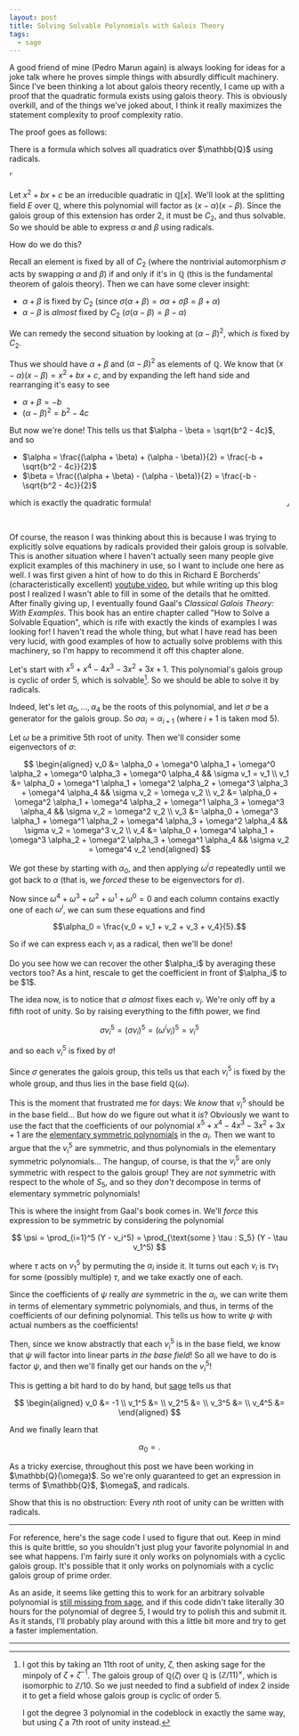 ```yaml
---
layout: post
title: Solving Solvable Polynomials with Galois Theory
tags:
  - sage
---
```


A good friend of mine (Pedro Marun again) is always looking for ideas 
for a joke talk where he proves simple things with absurdly difficult 
machinery. Since I've been thinking a lot about galois theory recently,
I came up with a proof that the quadratic formula exists using galois theory.
This is obviously overkill, and of the things we've joked about, I think it
really maximizes the statement complexity to proof complexity ratio.

The proof goes as follows:

<div class=boxed markdown=1>
There is a formula which solves all quadratics over $\mathbb{Q}$ using radicals.
</div>

$\ulcorner$

Let $x^2 + bx + c$ be an irreducible quadratic in $\mathbb{Q}[x]$. 
We'll look at the splitting field $E$ over $\mathbb{Q}$, where this
polynomial will factor as $(x-\alpha)(x-\beta)$. Since the galois group
of this extension has order $2$, it must be $C_2$, and thus solvable.
So we should be able to express $\alpha$ and $\beta$ using radicals.

How do we do this? 

Recall an element is fixed by all of $C_2$ (where the nontrivial automorphism $\sigma$
acts by swapping $\alpha$ and $\beta$)
if and only if it's in $\mathbb{Q}$
(this is the fundamental theorem of galois theory). Then we can have some 
clever insight:

- $\alpha + \beta$ is fixed by $C_2$ (since $\sigma (\alpha + \beta) = \sigma \alpha + \sigma \beta = \beta + \alpha$)
- $\alpha - \beta$ is _almost_ fixed by $C_2$ ($\sigma (\alpha - \beta) = \beta - \alpha$)

We can remedy the second situation by looking at $(\alpha - \beta)^2$, which _is_ fixed by $C_2$.

Thus we should have $\alpha + \beta$ and $(\alpha - \beta)^2$ as elements of $\mathbb{Q}$.
We know that $(x - \alpha)(x - \beta) = x^2 + bx + c$, and by expanding the 
left hand side and rearranging it's easy to see

- $\alpha + \beta = -b$
- $(\alpha - \beta)^2 = b^2 - 4c$

But now we're done! This tells us that $\alpha - \beta = \sqrt{b^2 - 4c}$,
and so

- $\alpha = \frac{(\alpha + \beta) + (\alpha - \beta)}{2} = \frac{-b + \sqrt{b^2 - 4c}}{2}$
- $\beta  = \frac{(\alpha + \beta) - (\alpha - \beta)}{2} = \frac{-b - \sqrt{b^2 - 4c}}{2}$

which is exactly the quadratic formula!
<span style="float:right">$\lrcorner$</span>

<br>

Of course, the reason I was thinking about this is because I was trying to 
explicitly solve equations by radicals provided their galois group is solvable.
This is another situation where I haven't actually seen many people give
explicit examples of this machinery in use, so I want to include one here as 
well. I was first given a hint of how to do this in Richard E Borcherds'
(characteristically excellent) [youtube video][1], but while writing up this
blog post I realized I wasn't able to fill in some of the details that he
omitted. After finally giving up, I eventually found Gaal's 
_Classical Galois Theory: With Examples_. This book has an entire chapter
called "How to Solve a Solvable Equation", which is rife with exactly the 
kinds of examples I was looking for! I haven't read the whole thing, but 
what I have read has been very lucid, with good examples of how to actually
solve problems with this machinery, so I'm happy to recommend it off this
chapter alone.

Let's start with $x^5 + x^4 - 4x^3 - 3x^2 + 3x + 1$. This polynomial's galois
group is cyclic of order $5$, which is solvable[^1]. So we should be able to
solve it by radicals.

Indeed, let's let $\alpha_0, \ldots, \alpha_4$ be the roots of this polynomial, 
and let $\sigma$ be a generator for the galois group. So $\sigma \alpha_i = \alpha_{i+1}$
(where $i+1$ is taken mod $5$).

Let $\omega$ be a primitive $5$th root of unity. Then we'll consider some
eigenvectors of $\sigma$:

$$
\begin{aligned}
v_0 &= \alpha_0 + \omega^0 \alpha_1 + \omega^0 \alpha_2 + \omega^0 \alpha_3 + \omega^0 \alpha_4 && \sigma v_1 = v_1 \\
v_1 &= \alpha_0 + \omega^1 \alpha_1 + \omega^2 \alpha_2 + \omega^3 \alpha_3 + \omega^4 \alpha_4 && \sigma v_2 = \omega   v_2 \\
v_2 &= \alpha_0 + \omega^2 \alpha_1 + \omega^4 \alpha_2 + \omega^1 \alpha_3 + \omega^3 \alpha_4 && \sigma v_2 = \omega^2 v_2 \\
v_3 &= \alpha_0 + \omega^3 \alpha_1 + \omega^1 \alpha_2 + \omega^4 \alpha_3 + \omega^2 \alpha_4 && \sigma v_2 = \omega^3 v_2 \\
v_4 &= \alpha_0 + \omega^4 \alpha_1 + \omega^3 \alpha_2 + \omega^2 \alpha_3 + \omega^1 \alpha_4 && \sigma v_2 = \omega^4 v_2
\end{aligned}
$$

We got these by starting with $\alpha_0$, and then applying $\omega^i \sigma$ repeatedly until we got back to $\alpha$
(that is, we _forced_ these to be eigenvectors for $\sigma$).

Now since $\omega^4 + \omega^3 + \omega^2 + \omega^1 + \omega^0 = 0$ and each
column contains exactly one of each $\omega^i$, we can sum these equations and find

$$\alpha_0 = \frac{v_0 + v_1 + v_2 + v_3 + v_4}{5}.$$

So if we can express each $v_i$ as a radical, then we'll be done!

<div class=boxed markdown=1>
Do you see how we can recover the other $\alpha_i$ by averaging these vectors
too? As a hint, rescale to get the coefficient in front of $\alpha_i$ to be $1$.
</div>

The idea now, is to notice that $\sigma$ _almost_ fixes each $v_i$. We're only
off by a fifth root of unity. So by raising everything to the fifth power, we find

$$\sigma v_i^5 = (\sigma v_i)^5 = (\omega^i v_i)^5 = v_i^5$$

and so each $v_i^5$ is fixed by $\sigma$!

Since $\sigma$ generates the galois group, this tells us that each $v_i^5$ is 
fixed by the whole group, and thus lies in the base field $\mathbb{Q}(\omega)$.

This is the moment that frustrated me for days: We _know_ that $v_i^5$ should
be in the base field... But how do we figure out what it _is_? Obviously we want
to use the fact that the coefficients of our polynomial 
$x^5 + x^4 - 4x^3 -3x^2 + 3x + 1$ are the [elementary symmetric polynomials][2]
in the $\alpha_i$. Then we want to argue that the $v_i^5$ are symmetric,
and thus polynomials in the elementary symmetric polynomials... The 
hangup, of course, is that the $v_i^5$ are only symmetric with respect to the
galois group! They are _not_ symmetric with respect to the whole of $S_5$,
and so they _don't_ decompose in terms of elementary symmetric polynomials!

This is where the insight from Gaal's book comes in. We'll _force_ this 
expression to be symmetric by considering the polynomial

$$
\psi = \prod_{i=1}^5 (Y - v_i^5) = \prod_{\text{some } \tau : S_5} (Y - \tau v_1^5)
$$

where $\tau$ acts on $v_1^5$ by permuting the $\alpha_i$ inside it. It turns out
each $v_i$ is $\tau v_1$ for some (possibly multiple) $\tau$, and we take
exactly one of each.

Since the coefficients of $\psi$ really _are_ symmetric in the $\alpha_i$, 
we can write them in terms of elementary symmetric polynomials, and thus,
in terms of the coefficients of our defining polynomial. This tells us how
to write $\psi$ with actual numbers as the coefficients!

Then, since we know abstractly that each $v_i^5$ is in the base field, we know 
that $\psi$ will factor into linear parts _in the base field_! So all we have 
to do is factor $\psi$, and then we'll finally get our hands on the $v_i^5$!

This is getting a bit hard to do by hand, but [sage][3] tells us that

$$
\begin{aligned}
v_0 &= -1 \\
v_1^5 &= \\
v_2^5 &= \\
v_3^5 &= \\
v_4^5 &= 
\end{aligned}
$$

And we finally learn that

$$
\alpha_0 = .
$$

<div class=boxed markdown=1>
  As a tricky exercise, throughout this post we have been working in
  $\mathbb{Q}(\omega)$. So we're only guaranteed to get an expression
  in terms of $\mathbb{Q}$, $\omega$, and radicals. 

  Show that this is no obstruction: Every $n$th root of unity 
  can be written with radicals.
</div>

---

For reference, here's the sage code I used to figure that out. 
Keep in mind this is quite brittle, so you shouldn't just plug
your favorite polynomial in and see what happens. I'm fairly sure
it only works on polynomials with a cyclic galois group. It's possible
that it only works on polynomials with a cyclic galois group of prime order.

As an aside, it seems like getting this to work for an arbitrary solvable
polynomial is [still missing from sage][4], and if this code didn't take
literally 30 hours for the polynomial of degree $5$, I would try to polish 
this and submit it. As it stands, I'll probably play around with this a 
little bit more and try to get a faster implementation.

<div class="linked_auto">
<script type="text/x-sage">
# the code for the degree 5 polynomial in the rest of the blog post 
# takes FOREVER to run. I'm not sure why computing psi takes
# so long, but I had to let it run on my desktop overnight...
# If you want to run this, you should do it with this degree 3 
# polynomial instead, because it terminates in a reasonable amount
# of time. Obviously the algorithm is the same, so you can still
# follow what's happening when you read the rest of the post.
# f = x^5 + x^4 - 4*x^3 - 3*x^2 + 3*x + 1

f = x^3 + x^2 - 2*x - 1 


###################################################

n = f.degree(x)

# make a number field where w is a nth root of 1
K.<w> = CyclotomicField(n)

# make vars for the roots.
# a[i] = alpha_i
R = PolynomialRing(K, n, 'a')
a = R.gens()

#v_1^n
v = sum([w^k * a[k] for k in range(n)])^3

# build the conjugates of v.
# it turns out we only need one from each conjugacy class,
# which keeps the degree down.

Sn = SymmetricGroup(n)

conjugates = []
for tau in Sn:
  if v * tau not in conjugates:
    conjugates += [v * tau]


S.<Y> = PolynomialRing(R)
psi = prod([Y - conj for conj in conjugates])


# the coefficients of psi are symmetric functions in the ai.
# so let's write them as polynomials in the elementary
# symmetric functions.

Sym = SymmetricFunctions(K)
e = Sym.e() # elementary basis

coeffs = [e(Sym.from_polynomial(c)) for c in psi.coefficients(sparse=False)]

# now, since each elementary symmetric function is one of the coefficients
# of f (up to sign), we can convert the coefficients of psi into numbers!


# the coefficients of f.
# we reverse them to make the upcoming code a bit cleaner
poly = f.coefficients(sparse=False)[::-1]


def elemToNumber(elem):
  """
  Convert an elementary term into a number

  the pair (ns = [n1,n2,...,nk], c) corresponds to c * e_{n1} * e_{n2} ... * e_{nk}
  """
  ns, c = elem

  out = c
  for n in ns:
    if n < len(poly):
      # the elementary polys alternate in sign
      # when you view them as the coefficients of 
      # a polynomial from the roots.
      out *= (-1)^(n) * poly[n] 
    else:
      out *= 0

  return out

def ecoeffToNumber(ecoeff):
  """
  Convert a sum of elementary terms into a number
  """
  return sum(elemToNumber(elem) for elem in ecoeff)


coeffs = [ecoeffToNumber(list(c)) for c in coeffs]
psi = sum(Y^j * coeffs[j] for j in range(n))

# v1,v2,...v(n-1) are exactly the roots of psi!
# notice these are already in our underlying field,
# so finding the roots isn't actually cheating. 
# We could do this by hand by factoring psi, which
# must (by theory) factor into linear terms. 

v0 = - poly[1] # v0 = a0 + a1 + ... + a(n-1) = e1
vs = psi.roots(multiplicities=False)

# Finally, we're done! 
r = (v0 + sum(v^(1/n) for v in vs))/n

show(f)
show(r)

# and we can verify
show(r in f.roots(multiplicities=False))

</script>
</div>


---

[^1]:
    I got this by taking an $11$th root of unity, $\zeta$, then asking sage
    for the minpoly of $\zeta + \zeta^{-1}$. The galois group of 
    $\mathbb{Q}(\zeta)$ over $\mathbb{Q}$ is $(\mathbb{Z} / 11)^\times$,
    which is isomorphic to $\mathbb{Z} / 10$. So we just needed to find a 
    subfield of index $2$ inside it to get a field whose galois group is
    cyclic of order $5$.

    I got the degree $3$ polynomial in the codeblock in exactly the same way,
    but using $\zeta$ a 7th root of unity instead.


[1]: https://www.youtube.com/watch?v=UaeJNQ5x17g&list=PL8yHsr3EFj53Zxu3iRGMYL_89GDMvdkgt&index=15
[2]: https://en.wikipedia.org/wiki/Elementary_symmetric_polynomial
[3]: https://sagemath.org
[4]: https://trac.sagemath.org/ticket/17516
